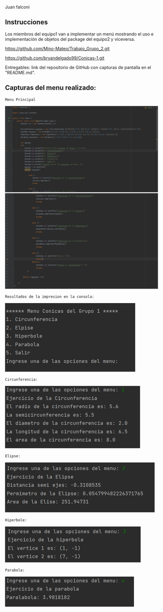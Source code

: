 Juan falconi
## Instrucciones
Los miembros del equipo1 van a implementar un menú mostrando el uso e implementación de objetos del package del equipo2 y viceversa.

https://github.com/Mino-Mateo/Trabajo_Grupo_2.git

https://github.com/bryandelgado99/Conicas-1.git

Entregables: link del repositorio de GitHub con capturas de pantalla en el "README.md".

## Capturas del menu realizado:
    Menu Principal
![img.png](imagenes/img.png)
![img_1.png](imagenes/img_1.png)

    Resultados de la impresion en la consola:
![img_2.png](imagenes/img_2.png)

    Circunferencia:
![img_3.png](imagenes/img_3.png)

    Elipse:
![img_4.png](imagenes/img_4.png)

    Hiperbole:
![img_5.png](imagenes/img_5.png)

    Parabola:
![img_6.png](imagenes/img_6.png)




